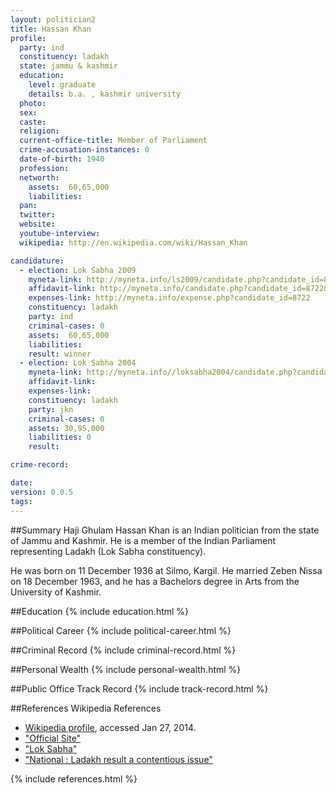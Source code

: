 ```yaml
---
layout: politician2
title: Hassan Khan
profile: 
  party: ind
  constituency: ladakh
  state: jammu & kashmir
  education: 
    level: graduate
    details: b.a. , kashmir university
  photo: 
  sex: 
  caste: 
  religion: 
  current-office-title: Member of Parliament
  crime-accusation-instances: 0
  date-of-birth: 1940
  profession: 
  networth: 
    assets:  60,65,000
    liabilities: 
  pan: 
  twitter: 
  website: 
  youtube-interview: 
  wikipedia: http://en.wikipedia.com/wiki/Hassan_Khan

candidature: 
  - election: Lok Sabha 2009
    myneta-link: http://myneta.info/ls2009/candidate.php?candidate_id=8722
    affidavit-link: http://myneta.info/candidate.php?candidate_id=8722&scan=original
    expenses-link: http://myneta.info/expense.php?candidate_id=8722
    constituency: ladakh 
    party: ind
    criminal-cases: 0
    assets:  60,65,000
    liabilities: 
    result: winner 
  - election: Lok Sabha 2004
    myneta-link: http://myneta.info//loksabha2004/candidate.php?candidate_id=1423
    affidavit-link: 
    expenses-link: 
    constituency: ladakh 
    party: jkn
    criminal-cases: 0
    assets: 30,95,000
    liabilities: 0
    result:  

crime-record: 

date: 
version: 0.0.5
tags: 
---
```

##Summary
Haji Ghulam Hassan Khan is an Indian politician from the state of Jammu and Kashmir. He is a member of the Indian Parliament representing Ladakh (Lok Sabha constituency).

He was born on 11 December 1936 at Silmo, Kargil. He married Zeben Nissa on 18 December 1963, and he has a Bachelors degree in Arts from the University of Kashmir.


##Education
{% include education.html %}


##Political Career
{% include political-career.html %}


##Criminal Record
{% include criminal-record.html %}


##Personal Wealth
{% include personal-wealth.html %}


##Public Office Track Record
{% include track-record.html %}


##References
Wikipedia References
- [Wikipedia profile]({{page.profile.wikipedia}}), accessed Jan 27, 2014.
- ["Official Site"][wiki1]
- ["Lok Sabha"][wiki2]
- ["National : Ladakh result a contentious issue"][wiki3]

[wiki1]: http://leh.nic.in/peoples/mpladakh.html
[wiki2]: http://164.100.47.132/LssNew/Members/Biography.aspx?mpsno=191
[wiki3]: http://www.hindu.com/2009/05/20/stories/2009052055271300.htm


{% include references.html %}
